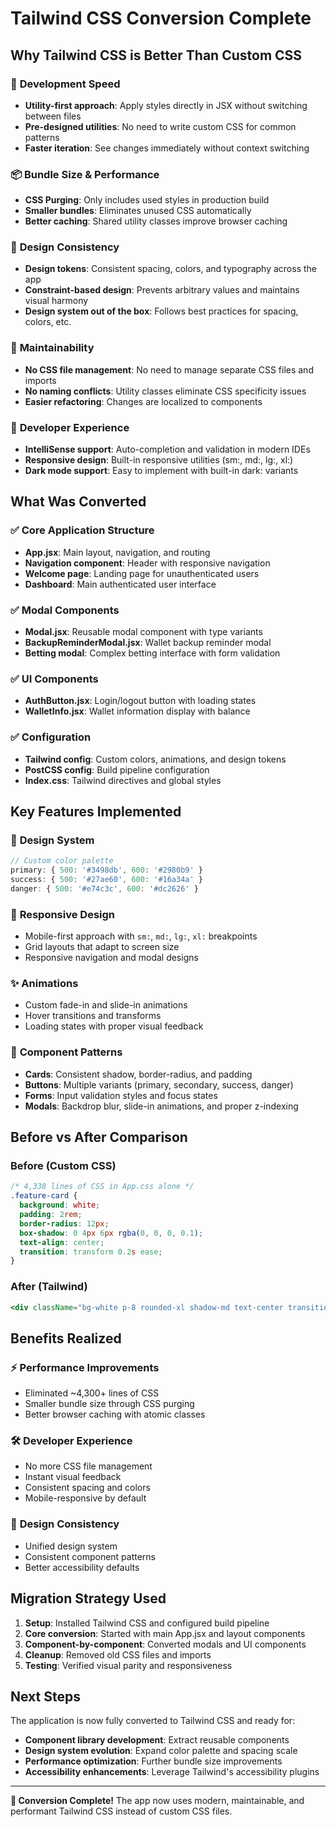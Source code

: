 # Tailwind CSS Conversion Complete

## Why Tailwind CSS is Better Than Custom CSS

### 🚀 **Development Speed**
- **Utility-first approach**: Apply styles directly in JSX without switching between files
- **Pre-designed utilities**: No need to write custom CSS for common patterns
- **Faster iteration**: See changes immediately without context switching

### 📦 **Bundle Size & Performance**
- **CSS Purging**: Only includes used styles in production build
- **Smaller bundles**: Eliminates unused CSS automatically
- **Better caching**: Shared utility classes improve browser caching

### 🎨 **Design Consistency**
- **Design tokens**: Consistent spacing, colors, and typography across the app
- **Constraint-based design**: Prevents arbitrary values and maintains visual harmony
- **Design system out of the box**: Follows best practices for spacing, colors, etc.

### 🔧 **Maintainability**
- **No CSS file management**: No need to manage separate CSS files and imports
- **No naming conflicts**: Utility classes eliminate CSS specificity issues
- **Easier refactoring**: Changes are localized to components

### 👥 **Developer Experience**
- **IntelliSense support**: Auto-completion and validation in modern IDEs
- **Responsive design**: Built-in responsive utilities (sm:, md:, lg:, xl:)
- **Dark mode support**: Easy to implement with built-in dark: variants

## What Was Converted

### ✅ **Core Application Structure**
- **App.jsx**: Main layout, navigation, and routing
- **Navigation component**: Header with responsive navigation
- **Welcome page**: Landing page for unauthenticated users
- **Dashboard**: Main authenticated user interface

### ✅ **Modal Components**
- **Modal.jsx**: Reusable modal component with type variants
- **BackupReminderModal.jsx**: Wallet backup reminder modal
- **Betting modal**: Complex betting interface with form validation

### ✅ **UI Components**
- **AuthButton.jsx**: Login/logout button with loading states
- **WalletInfo.jsx**: Wallet information display with balance

### ✅ **Configuration**
- **Tailwind config**: Custom colors, animations, and design tokens
- **PostCSS config**: Build pipeline configuration
- **Index.css**: Tailwind directives and global styles

## Key Features Implemented

### 🎨 **Design System**
```javascript
// Custom color palette
primary: { 500: '#3498db', 600: '#2980b9' }
success: { 500: '#27ae60', 600: '#16a34a' }
danger: { 500: '#e74c3c', 600: '#dc2626' }
```

### 📱 **Responsive Design**
- Mobile-first approach with `sm:`, `md:`, `lg:`, `xl:` breakpoints
- Grid layouts that adapt to screen size
- Responsive navigation and modal designs

### ✨ **Animations**
- Custom fade-in and slide-in animations
- Hover transitions and transforms
- Loading states with proper visual feedback

### 🎯 **Component Patterns**
- **Cards**: Consistent shadow, border-radius, and padding
- **Buttons**: Multiple variants (primary, secondary, success, danger)
- **Forms**: Input validation styles and focus states
- **Modals**: Backdrop blur, slide-in animations, and proper z-indexing

## Before vs After Comparison

### Before (Custom CSS)
```css
/* 4,338 lines of CSS in App.css alone */
.feature-card {
  background: white;
  padding: 2rem;
  border-radius: 12px;
  box-shadow: 0 4px 6px rgba(0, 0, 0, 0.1);
  text-align: center;
  transition: transform 0.2s ease;
}
```

### After (Tailwind)
```jsx
<div className="bg-white p-8 rounded-xl shadow-md text-center transition-transform duration-200 hover:-translate-y-1">
```

## Benefits Realized

### ⚡ **Performance Improvements**
- Eliminated ~4,300+ lines of CSS
- Smaller bundle size through CSS purging
- Better browser caching with atomic classes

### 🛠️ **Developer Experience**
- No more CSS file management
- Instant visual feedback
- Consistent spacing and colors
- Mobile-responsive by default

### 🎨 **Design Consistency**
- Unified design system
- Consistent component patterns
- Better accessibility defaults

## Migration Strategy Used

1. **Setup**: Installed Tailwind CSS and configured build pipeline
2. **Core conversion**: Started with main App.jsx and layout components
3. **Component-by-component**: Converted modals and UI components
4. **Cleanup**: Removed old CSS files and imports
5. **Testing**: Verified visual parity and responsiveness

## Next Steps

The application is now fully converted to Tailwind CSS and ready for:
- **Component library development**: Extract reusable components
- **Design system evolution**: Expand color palette and spacing scale
- **Performance optimization**: Further bundle size improvements
- **Accessibility enhancements**: Leverage Tailwind's accessibility plugins

---

**🎉 Conversion Complete!** The app now uses modern, maintainable, and performant Tailwind CSS instead of custom CSS files.
